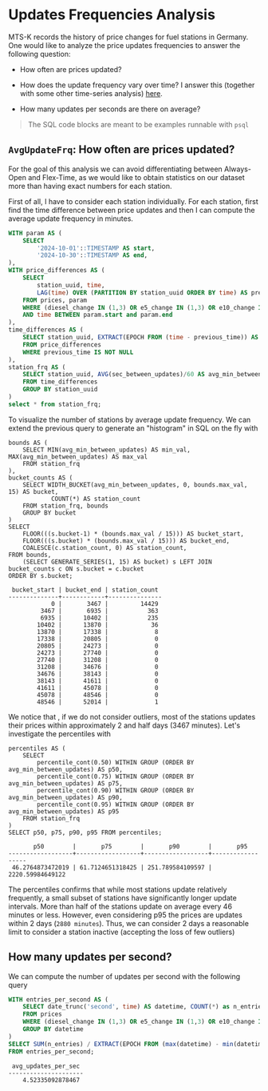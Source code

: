 # Updates Frequencies Analysis

MTS-K records the history of price changes for fuel stations in Germany. One would like to analyze the price updates frequencies to answer the following question:

- How often are prices updated?

- How does the update frequency vary over time? I answer this (together with some other time-series analysis) [here](time-series.md).

- How many updates per seconds are there on average?

  

> The SQL code blocks are meant to be examples runnable with `psql`

## `AvgUpdateFrq`: How often are prices updated?

For the goal of this analysis we can avoid differentiating between Always-Open and Flex-Time, as we would like to obtain statistics on our dataset more than having exact numbers for each station.

First of all, I have to consider each station individually. For each station, first find the time difference between price updates and then I can compute the average update frequency in minutes.

```sql
WITH param AS (
    SELECT  
        '2024-10-01'::TIMESTAMP AS start,
        '2024-10-30'::TIMESTAMP AS end,
), 
WITH price_differences AS (
    SELECT
        station_uuid, time,
        LAG(time) OVER (PARTITION BY station_uuid ORDER BY time) AS previous_time
    FROM prices, param
    WHERE (diesel_change IN (1,3) OR e5_change IN (1,3) OR e10_change IN (1,3)) --any price update
    AND time BETWEEN param.start and param.end
),
time_differences AS (
    SELECT station_uuid, EXTRACT(EPOCH FROM (time - previous_time)) AS sec_between_updates
    FROM price_differences
    WHERE previous_time IS NOT NULL
),
station_frq AS (
    SELECT station_uuid, AVG(sec_between_updates)/60 AS avg_min_between_updates
    FROM time_differences
    GROUP BY station_uuid
)
select * from station_frq;
```

To visualize the number of stations by average update frequency. We can extend the previous query to generate an "histogram" in SQL on the fly with

```postgresql
bounds AS (
    SELECT MIN(avg_min_between_updates) AS min_val, MAX(avg_min_between_updates) AS max_val
    FROM station_frq
),
bucket_counts AS (
    SELECT WIDTH_BUCKET(avg_min_between_updates, 0, bounds.max_val, 15) AS bucket,
            COUNT(*) AS station_count
    FROM station_frq, bounds
    GROUP BY bucket
)
SELECT
    FLOOR(((s.bucket-1) * (bounds.max_val / 15))) AS bucket_start,
    FLOOR(((s.bucket) * (bounds.max_val / 15))) AS bucket_end,
    COALESCE(c.station_count, 0) AS station_count,
FROM bounds,
    (SELECT GENERATE_SERIES(1, 15) AS bucket) s LEFT JOIN bucket_counts c ON s.bucket = c.bucket
ORDER BY s.bucket;
```

```postgresql
 bucket_start | bucket_end | station_count 
--------------+------------+---------------
            0 |       3467 |         14429
         3467 |       6935 |           363
         6935 |      10402 |           235
        10402 |      13870 |            36
        13870 |      17338 |             8
        17338 |      20805 |             0
        20805 |      24273 |             0
        24273 |      27740 |             0
        27740 |      31208 |             0
        31208 |      34676 |             0
        34676 |      38143 |             0
        38143 |      41611 |             0
        41611 |      45078 |             0
        45078 |      48546 |             0
        48546 |      52014 |             1
```

We notice that , if we do not consider outliers, most of the stations updates their prices within approximately 2 and half days (3467 minutes). Let's investigate the percentiles with

```postgresql
percentiles AS (
    SELECT
        percentile_cont(0.50) WITHIN GROUP (ORDER BY avg_min_between_updates) AS p50,
        percentile_cont(0.75) WITHIN GROUP (ORDER BY avg_min_between_updates) AS p75,
        percentile_cont(0.90) WITHIN GROUP (ORDER BY avg_min_between_updates) AS p90,
        percentile_cont(0.95) WITHIN GROUP (ORDER BY avg_min_between_updates) AS p95
    FROM station_frq
)
SELECT p50, p75, p90, p95 FROM percentiles;
```

```postgresql
       p50        |       p75        |       p90        |       p95        
------------------+------------------+------------------+------------------
 46.2764873472019 | 61.7124651318425 | 251.789584109597 | 2220.59984649122
```

The percentiles confirms that while most stations update relatively frequently, a small subset of stations have significantly longer update intervals. More than half of the stations update on average every 46 minutes or less. However, even considering p95 the prices are updates within 2 days (`2880 minutes`). Thus, we can consider 2 days a reasonable limit to consider a station inactive (accepting the loss of few outliers)

## How many updates per second?

We can compute the number of updates per second with the following query

```sql
WITH entries_per_second AS (
    SELECT date_trunc('second', time) AS datetime, COUNT(*) as n_entries
    FROM prices
    WHERE (diesel_change IN (1,3) OR e5_change IN (1,3) OR e10_change IN (1,3))
    GROUP BY datetime
)
SELECT SUM(n_entries) / EXTRACT(EPOCH FROM (max(datetime) - min(datetime))) as avg_updates_per_sec 
FROM entries_per_second;
```

```postgresql
 avg_updates_per_sec 
---------------------
    4.52335092878467
```

